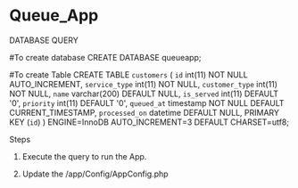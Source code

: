# Queue_App


DATABASE QUERY 

#To create database
CREATE DATABASE queueapp;

#To create Table
CREATE TABLE `customers` (
  `id` int(11) NOT NULL AUTO_INCREMENT,
  `service_type` int(11) NOT NULL,
  `customer_type` int(11) NOT NULL,
  `name` varchar(200) DEFAULT NULL,
  `is_served` int(11) DEFAULT '0',
  `priority` int(11) DEFAULT '0',
  `queued_at` timestamp NOT NULL DEFAULT CURRENT_TIMESTAMP,
  `processed_on` datetime DEFAULT NULL,
  PRIMARY KEY (`id`)
) ENGINE=InnoDB AUTO_INCREMENT=3 DEFAULT CHARSET=utf8;

Steps

1) Execute the query to run the App.

2) Update the /app/Config/AppConfig.php 